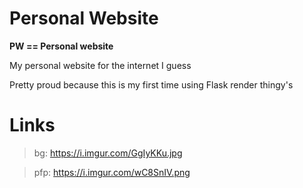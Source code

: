 # Personal Website
**PW == Personal website**

My personal website for the internet I guess

Pretty proud because this is my first time using Flask render thingy's

# Links
> bg:  https://i.imgur.com/GgIyKKu.jpg

> pfp: https://i.imgur.com/wC8SnIV.png
